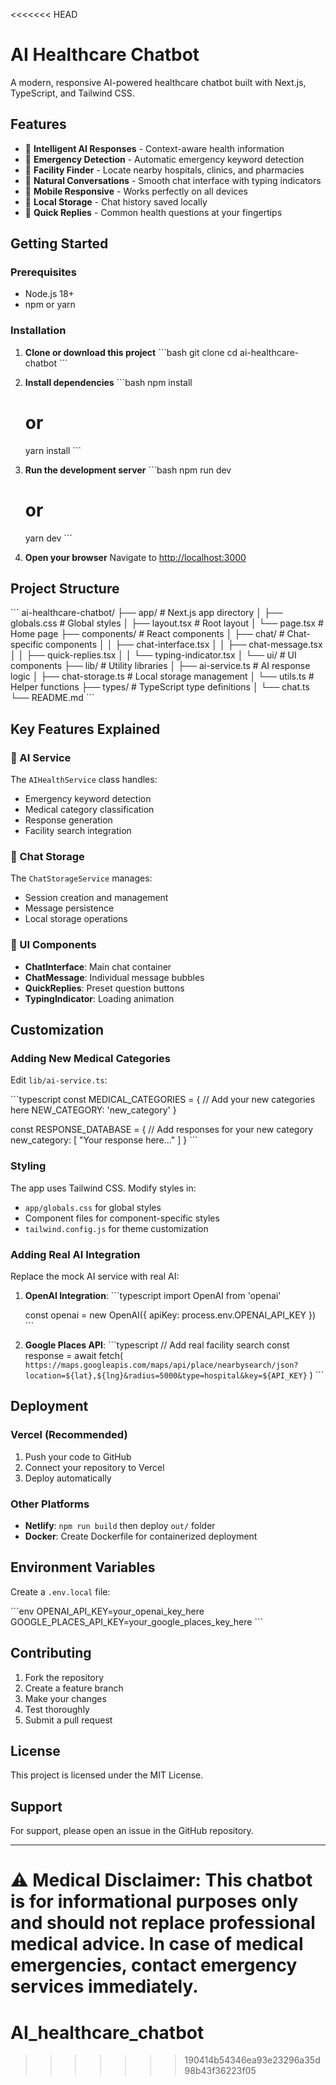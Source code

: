 <<<<<<< HEAD
# AI Healthcare Chatbot

A modern, responsive AI-powered healthcare chatbot built with Next.js, TypeScript, and Tailwind CSS.

## Features

- 🤖 **Intelligent AI Responses** - Context-aware health information
- 🚨 **Emergency Detection** - Automatic emergency keyword detection
- 🏥 **Facility Finder** - Locate nearby hospitals, clinics, and pharmacies
- 💬 **Natural Conversations** - Smooth chat interface with typing indicators
- 📱 **Mobile Responsive** - Works perfectly on all devices
- 💾 **Local Storage** - Chat history saved locally
- 🎯 **Quick Replies** - Common health questions at your fingertips

## Getting Started

### Prerequisites

- Node.js 18+ 
- npm or yarn

### Installation

1. **Clone or download this project**
   \`\`\`bash
   git clone <your-repo-url>
   cd ai-healthcare-chatbot
   \`\`\`

2. **Install dependencies**
   \`\`\`bash
   npm install
   # or
   yarn install
   \`\`\`

3. **Run the development server**
   \`\`\`bash
   npm run dev
   # or
   yarn dev
   \`\`\`

4. **Open your browser**
   Navigate to [http://localhost:3000](http://localhost:3000)

## Project Structure

\`\`\`
ai-healthcare-chatbot/
├── app/                    # Next.js app directory
│   ├── globals.css        # Global styles
│   ├── layout.tsx         # Root layout
│   └── page.tsx          # Home page
├── components/            # React components
│   ├── chat/             # Chat-specific components
│   │   ├── chat-interface.tsx
│   │   ├── chat-message.tsx
│   │   ├── quick-replies.tsx
│   │   └── typing-indicator.tsx
│   └── ui/               # UI components
├── lib/                  # Utility libraries
│   ├── ai-service.ts     # AI response logic
│   ├── chat-storage.ts   # Local storage management
│   └── utils.ts          # Helper functions
├── types/                # TypeScript type definitions
│   └── chat.ts
└── README.md
\`\`\`

## Key Features Explained

### 🤖 AI Service
The `AIHealthService` class handles:
- Emergency keyword detection
- Medical category classification
- Response generation
- Facility search integration

### 💾 Chat Storage
The `ChatStorageService` manages:
- Session creation and management
- Message persistence
- Local storage operations

### 🎨 UI Components
- **ChatInterface**: Main chat container
- **ChatMessage**: Individual message bubbles
- **QuickReplies**: Preset question buttons
- **TypingIndicator**: Loading animation

## Customization

### Adding New Medical Categories
Edit `lib/ai-service.ts`:

\`\`\`typescript
const MEDICAL_CATEGORIES = {
  // Add your new categories here
  NEW_CATEGORY: 'new_category'
}

const RESPONSE_DATABASE = {
  // Add responses for your new category
  new_category: [
    "Your response here..."
  ]
}
\`\`\`

### Styling
The app uses Tailwind CSS. Modify styles in:
- `app/globals.css` for global styles
- Component files for component-specific styles
- `tailwind.config.js` for theme customization

### Adding Real AI Integration
Replace the mock AI service with real AI:

1. **OpenAI Integration**:
   \`\`\`typescript
   import OpenAI from 'openai'
   
   const openai = new OpenAI({
     apiKey: process.env.OPENAI_API_KEY
   })
   \`\`\`

2. **Google Places API**:
   \`\`\`typescript
   // Add real facility search
   const response = await fetch(
     `https://maps.googleapis.com/maps/api/place/nearbysearch/json?location=${lat},${lng}&radius=5000&type=hospital&key=${API_KEY}`
   )
   \`\`\`

## Deployment

### Vercel (Recommended)
1. Push your code to GitHub
2. Connect your repository to Vercel
3. Deploy automatically

### Other Platforms
- **Netlify**: `npm run build` then deploy `out/` folder
- **Docker**: Create Dockerfile for containerized deployment

## Environment Variables

Create a `.env.local` file:

\`\`\`env
OPENAI_API_KEY=your_openai_key_here
GOOGLE_PLACES_API_KEY=your_google_places_key_here
\`\`\`

## Contributing

1. Fork the repository
2. Create a feature branch
3. Make your changes
4. Test thoroughly
5. Submit a pull request

## License

This project is licensed under the MIT License.

## Support

For support, please open an issue in the GitHub repository.

---

**⚠️ Medical Disclaimer**: This chatbot is for informational purposes only and should not replace professional medical advice. In case of medical emergencies, contact emergency services immediately.
=======
# AI_healthcare_chatbot
>>>>>>> 190414b54346ea93e23296a35d98b43f36223f05

